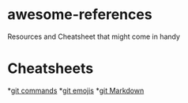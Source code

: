 # awesome-references
Resources and Cheatsheet that might come in handy

# Cheatsheets
*[git commands](https://education.github.com/git-cheat-sheet-education.pdf)
*[git emojis](https://github.com/ikatyang/emoji-cheat-sheet)
*[git Markdown](https://guides.github.com/features/mastering-markdown/)
